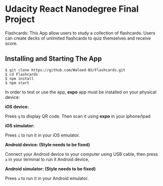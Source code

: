 # Udacity React Nanodegree Final Project

Flashcards: This App allow users to study a collection of flashcards. Users can create decks of unlimited flashcards to quiz themselves and receive score. 

## Installing and Starting The App

```
$ git clone https://github.com/Waleed-BS/Flashcards.git
$ cd Flashcards
$ npm install
$ npm start
```

In order to test or use the app, **expo** app must be installed on your physical device:

**iOS device:**

Prees `q` to display QR code. Then scan it using **expo** in your Iphone/Ipad

**iOS simulator:**

Prees `i` to run it in your iOS emulator.

**Android device: (Style needs to be fixed)**

Connect your Android device to your computer using USB cable, then press `a` in your terminal to run it Android device,

**Android simulator: (Style needs to be fixed)**

Prees `a` to run it in your Android emulator. 
